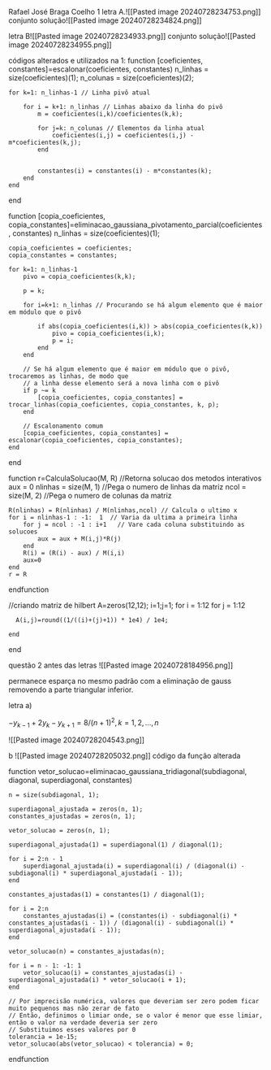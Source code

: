 
Rafael José Braga Coelho
1 letra A.![[Pasted image 20240728234753.png]]
conjunto solução![[Pasted image 20240728234824.png]]


letra B![[Pasted image 20240728234933.png]]
conjunto solução![[Pasted image 20240728234955.png]]


códigos alterados e utilizados na 1:
function [coeficientes, constantes]=escalonar(coeficientes, constantes)
    n_linhas = size(coeficientes)(1);
    n_colunas = size(coeficientes)(2);
    
    for k=1: n_linhas-1 // Linha pivô atual
    
        for i = k+1: n_linhas // Linhas abaixo da linha do pivô
            m = coeficientes(i,k)/coeficientes(k,k);    
            
            for j=k: n_colunas // Elementos da linha atual
                coeficientes(i,j) = coeficientes(i,j) - m*coeficientes(k,j);
            end
            
            
            constantes(i) = constantes(i) - m*constantes(k);
        end
    end
end

function [copia_coeficientes, copia_constantes]=eliminacao_gaussiana_pivotamento_parcial(coeficientes, constantes)
    n_linhas = size(coeficientes)(1);
    
    copia_coeficientes = coeficientes;
    copia_constantes = constantes;
    
    for k=1: n_linhas-1
        pivo = copia_coeficientes(k,k);
        
        p = k;
        
        for i=k+1: n_linhas // Procurando se há algum elemento que é maior em módulo que o pivô
            
            if abs(copia_coeficientes(i,k)) > abs(copia_coeficientes(k,k))  
                pivo = copia_coeficientes(i,k);
                p = i;
            end         
        end
        
        // Se há algum elemento que é maior em módulo que o pivô, trocaremos as linhas, de modo que
        // a linha desse elemento será a nova linha com o pivô
        if p ~= k 
            [copia_coeficientes, copia_constantes] = trocar_linhas(copia_coeficientes, copia_constantes, k, p);
        end
        
        // Escalonamento comum
        [copia_coeficientes, copia_constantes] = escalonar(copia_coeficientes, copia_constantes);
    end
end

function r=CalculaSolucao(M, R)
    //Retorna solucao dos metodos interativos
    aux = 0
    nlinhas = size(M, 1) //Pega o numero de linhas da matriz
    ncol = size(M, 2) //Pega o numero de colunas da matriz

    R(nlinhas) = R(nlinhas) / M(nlinhas,ncol) // Calcula o ultimo x
    for i = nlinhas-1 : -1:  1  // Varia da ultima a primeira linha
        for j = ncol : -1 : i+1   // Vare cada coluna substituindo as solucoes
            aux = aux + M(i,j)*R(j)
        end
        R(i) = (R(i) - aux) / M(i,i)
        aux=0
    end
    r = R
endfunction

//criando matriz de hilbert
A=zeros(12,12);
i=1;j=1;
  for i = 1:12
    for j = 1:12
        
      A(i,j)=round((1/((i)+(j)+1)) * 1e4) / 1e4;

    end
  end


questão 2 antes das letras
![[Pasted image 20240728184956.png]]

permanece esparça no mesmo padrão com a eliminação de gauss removendo a parte triangular inferior.

letra a)

$-y_{k-1} + 2y_k - y_{k+1} = 8 / (n + 1)^2,  k = 1, 2, ..., n$



![[Pasted image 20240728204543.png]]

b
![[Pasted image 20240728205032.png]]
código da função alterada

function vetor_solucao=eliminacao_gaussiana_tridiagonal(subdiagonal, diagonal, superdiagonal, constantes)
    
    n = size(subdiagonal, 1); 

    superdiagonal_ajustada = zeros(n, 1);
    constantes_ajustadas = zeros(n, 1);
    
    vetor_solucao = zeros(n, 1);

    superdiagonal_ajustada(1) = superdiagonal(1) / diagonal(1);

    for i = 2:n - 1
        superdiagonal_ajustada(i) = superdiagonal(i) / (diagonal(i) - subdiagonal(i) * superdiagonal_ajustada(i - 1));
    end

    constantes_ajustadas(1) = constantes(1) / diagonal(1);

    for i = 2:n
        constantes_ajustadas(i) = (constantes(i) - subdiagonal(i) * constantes_ajustadas(i - 1)) / (diagonal(i) - subdiagonal(i) * superdiagonal_ajustada(i - 1));
    end

    vetor_solucao(n) = constantes_ajustadas(n);

    for i = n - 1: -1: 1
        vetor_solucao(i) = constantes_ajustadas(i) - superdiagonal_ajustada(i) * vetor_solucao(i + 1);
    end
    
    // Por imprecisão numérica, valores que deveriam ser zero podem ficar muito pequenos mas não zerar de fato
    // Então, definimos o limiar onde, se o valor é menor que esse limiar, então o valor na verdade deveria ser zero
    // Substituimos esses valores por 0
    tolerancia = 1e-15;
    vetor_solucao(abs(vetor_solucao) < tolerancia) = 0;
endfunction